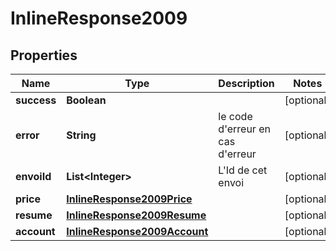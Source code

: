 # InlineResponse2009

## Properties
Name | Type | Description | Notes
------------ | ------------- | ------------- | -------------
**success** | **Boolean** |  |  [optional]
**error** | **String** | le code d&#x27;erreur en cas d&#x27;erreur |  [optional]
**envoiId** | **List&lt;Integer&gt;** | L&#x27;Id de cet envoi |  [optional]
**price** | [**InlineResponse2009Price**](InlineResponse2009Price.md) |  |  [optional]
**resume** | [**InlineResponse2009Resume**](InlineResponse2009Resume.md) |  |  [optional]
**account** | [**InlineResponse2009Account**](InlineResponse2009Account.md) |  |  [optional]
